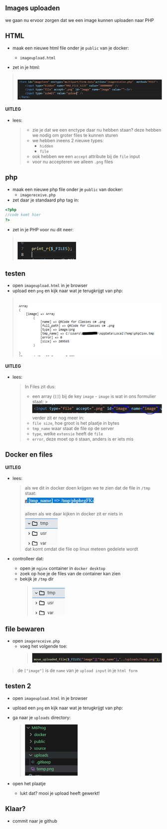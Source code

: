 ## Images uploaden

we gaan nu ervoor zorgen dat we een image kunnen uploaden naar PHP

## HTML

- maak een nieuwe html file onder je `public` van je docker:
    - `imageupload.html`

- zet in je html:
> </br>![](img/uploadform.PNG)


#### UITLEG
- lees:
    >  - zie je dat we een enctype daar nu hebben staan? deze hebben we nodig om groter files te kunnen sturen
    >  - we hebben ineens 2 nieuwe types:
    >      - `hidden`
    >      - `file`
    >  - ook hebben we een `accept` attribute bij de `file` input
    >  - voor nu accepteren we alleen `.png` files
    

## php


- maak een nieuwe php file onder je `public` van docker:
    - `imagereceive.php`
- zet daar je standaard php tag in:
```php
<?php
//code komt hier
?>
```

- zet in je PHP voor nu dit neer:
> </br>![](img/files.PNG)

## testen

- open `imageupload.html` in je browser
- upload een `png` en kijk naar wat je terugkrijgt van php:
> </br>![](img/result.PNG)


#### UITLEG

- lees:

    > In Files zit dus:
    > - een array (`[]`) bij de key `image`
    >       - `image` is wat in ons formulier staat:
            > </br>![](img/image.PNG)
    > verder zit er nog meer in:
    > - `file size`, hoe groot is het plaatje in bytes
    > - `tmp_name` waar staat de file op de server
    > - `type`, welke `extensie` heeft de `file`
    > - `error`, deze moet op `0` staan, anders is er iets mis

## Docker en files


#### UITLEG
- lees:
    > als we dit in docker doen krijgen we te zien dat de file in `/tmp` staat:  
    > ![](img/temp.PNG)  
    > alleen als we daar kijken in docker zit er niets in   
    > ![](img/tmpleeg.PNG)  
    > dat komt omdat die file op linux meteen gedelete wordt

- controlleer dat:
    - open je `nginx` container in `docker desktop`
    - zoek op hoe je de files van de container kan zien
    - bekijk je `/tmp` dir
        > ![](img/tmpleeg.PNG)

## file bewaren

- open `imagereceive.php`
    - voeg het volgende toe:
        > ![](img/savefile.PNG)
> de `["image"]` is de `name` van je `upload input` in je `html form`


## testen 2

- open `imageupload.html` in je browser
- upload een `png` en kijk naar wat je terugkrijgt van php:

- ga naar je `uploads` directory:
    > ![](img/uploads.PNG)

- open het plaatje
    - lukt dat? mooi je upload heeft gewerkt!
    
 ## Klaar?
- commit naar je github
